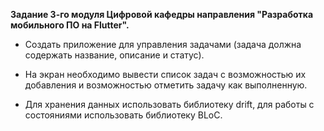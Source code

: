 **Задание 3-го модуля Цифровой кафедры направления "Разработка мобильного ПО на Flutter".**

- Создать приложение для управления задачами (задача должна содержать название, описание и статус).

- На экран необходимо вывести список задач с возможностью их добавления и возможностью отметить задачу как выполненную.

- Для хранения данных использовать библиотеку drift, для работы с состояниями использовать библиотеку BLoC.
